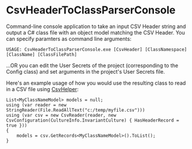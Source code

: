 # CsvHeaderToClassParserConsole

Command-line console application to take an input CSV Header string and output a C# class file with an object model matching the CSV Header. You can specify paramters as command line arguments:

```
USAGE: CsvHeaderToClassParserConsole.exe [CsvHeader] [ClassNamespace] [ClassName] [ClassFilePath]
```
...OR you can edit the User Secrets of the project (corresponding to the Config class) and set arguments in the project's User Secrets file.


Here's an example usage of how you would use the resulting class to read in a CSV file using [CsvHelper](https://joshclose.github.io/CsvHelper/):

```
List<MyClassNameModel> models = null;
using (var reader = new StringReader(File.ReadAllText("c:/temp/myfile.csv")))
using (var csv = new CsvReader(reader, new CsvConfiguration(CultureInfo.InvariantCulture) { HasHeaderRecord = true }))
{
    models = csv.GetRecords<MyClassNameModel>().ToList();
}
```
         
